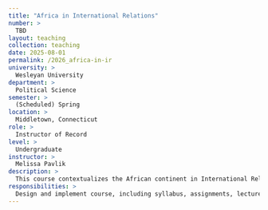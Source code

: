 ```yaml
---
title: "Africa in International Relations"
number: >
  TBD
layout: teaching
collection: teaching
date: 2025-08-01
permalink: /2026_africa-in-ir
university: >
  Wesleyan University
department: >
  Political Science
semester: >
  (Scheduled) Spring
location: >
  Middletown, Connecticut
role: >
  Instructor of Record
level: >
  Undergraduate
instructor: >
  Melissa Pavlik
description: >
  This course contextualizes the African continent in International Relations, and provides an overview of the many ways (especially sub-Saharan) African states engage with foreign countries, with international institutions, and with each other, from colonial times to the present. Topics include colonialism, trade, aid and structural adjustment programs, sovereign debt, international and regional organizations and blocs, security arrangements, and African states' roles in ongoing international climate governance.
responsibilities: >
  Design and implement course, including syllabus, assignments, lectures, and exams. Provide weekly lectures and weekly discussion sections. Grade all assignments and exams.
---
```

